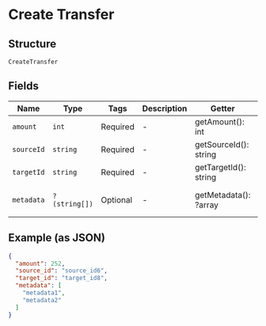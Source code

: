 
# Create Transfer

## Structure

`CreateTransfer`

## Fields

| Name | Type | Tags | Description | Getter | Setter |
|  --- | --- | --- | --- | --- | --- |
| `amount` | `int` | Required | - | getAmount(): int | setAmount(int amount): void |
| `sourceId` | `string` | Required | - | getSourceId(): string | setSourceId(string sourceId): void |
| `targetId` | `string` | Required | - | getTargetId(): string | setTargetId(string targetId): void |
| `metadata` | `?(string[])` | Optional | - | getMetadata(): ?array | setMetadata(?array metadata): void |

## Example (as JSON)

```json
{
  "amount": 252,
  "source_id": "source_id6",
  "target_id": "target_id8",
  "metadata": [
    "metadata1",
    "metadata2"
  ]
}
```


